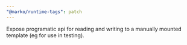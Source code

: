 ```yaml
---
"@marko/runtime-tags": patch
---
```


Expose programatic api for reading and writing to a manually mounted template (eg for use in testing).
